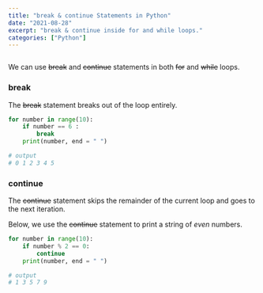 ```yaml
---
title: "break & continue Statements in Python"
date: "2021-08-28"
excerpt: "break & continue inside for and while loops."
categories: ["Python"]
---
```


```toc

```

We can use ~~break~~ and ~~continue~~ statements in both ~~for~~ and ~~while~~ loops.

### break

The ~~break~~ statement breaks out of the loop entirely.

```py {numberLines}
for number in range(10):
    if number == 6 :
        break
    print(number, end = " ")

# output
# 0 1 2 3 4 5
```

### continue

The ~~continue~~ statement skips the remainder of the current loop and goes to the next iteration.

Below, we use the ~~continue~~ statement to print a string of _even_ numbers.

```py {numberLines}
for number in range(10):
    if number % 2 == 0:
        continue
    print(number, end = " ")

# output
# 1 3 5 7 9
```
